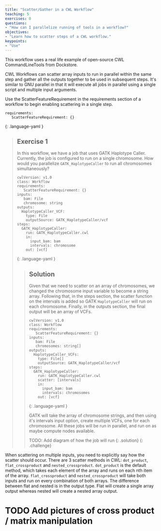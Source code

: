 ```yaml
---
title: "Scatter/Gather in a CWL Workflow"
teaching: 5
exercises: 0
questions:
- "How can I parallelize running of tools in a workflow?"
objectives:
- "Learn how to scatter steps of a CWL workflow."
keypoints:
- "Use"
---
```

This workflow uses a real life example of open-source CWL CommandLineTools from Dockstore.

CWL Workflows can scatter array inputs to run in parallel within the same step and gather all the outputs together to be used in subsequent steps. It's similar to GNU parallel in that it will execute all jobs in parallel using a single script and multiple input arguments.

Use the ScatterFeatureRequirement in the requirements section of a workflow to begin enabling scattering in a single step.

~~~
requirements:
   ScatterFeatureRequirement: {}
~~~
{: .language-yaml }

> ## Exercise 1
>
> In this workflow, we have a job that uses GATK Haplotype Caller.
> Currently, the job is configured to run on a single chromosome.
> How would you parallelize `GATK_HaplotypeCaller` to run all chromosomes simultaneously?
>
> ~~~
> cwlVersion: v1.0
> class: Workflow
> requirements:
>    ScatterFeatureRequirement: {}
> inputs:
>    bam: File
>    chromosome: string
> outputs:
>   HaplotypeCaller_VCF:
>     type: File
>     outputSource: GATK_HaplotypeCaller/vcf
> steps:
>   GATK_HaplotypeCaller:
>     run: GATK_HaplotypeCaller.cwl
>     in:
>       input_bam: bam
>       intervals: chromosome
>     out: [vcf]
> ~~~
> {: .language-yaml }
>
> > ## Solution
> > Given that we need to scatter on an array of chromosomes,
> > we changed the chromosome input variable to become a string array.
> > Following that, in the steps section, the scatter function on the intervals
> > is added so GATK `HaplotypeCaller` will run on each chromosome.
> > Finally, in the outputs section, the final output will be an array of VCFs.
> >
> > ~~~
> > cwlVersion: v1.0
> > class: Workflow
> > requirements:
> >    ScatterFeatureRequirement: {}
> > inputs:
> >    bam: File
> >    chromosomes: string[]
> > outputs:
> >   HaplotypeCaller_VCFs:
> >     type: File[]
> >     outputSource: GATK_HaplotypeCaller/vcf
> > steps:
> >   GATK_HaplotypeCaller:
> >     run: GATK_HaplotypeCaller.cwl
> >     scatter: [intervals]
> >     in:
> >       input_bam: bam
> >       intervals: chromosomes
> >     out: [vcf]
> > ~~~
> > {: .language-yaml }
> >
> > GATK will take the array of chromosome strings,
> > and then using it's intervals input option,
> > create multiple VCFs, one for each chromosome.
> > All these jobs will be run in parallel,
> > and run on as maybe compute nodes available.
> >
> > TODO: Add diagram of how the job will run
> {: .solution}
{: .challenge}

When scattering on multiple inputs,
you need to explicitly say how the scatter should occur.
There are 3 scatter methods in CWL:
`dot_product`, `flat_crossproduct` and `nested_crossproduct`.
`dot_product` is the default method,
which takes each element of the array and runs on each nth item of the array.
`flat_crossproduct` and `nested_crossproduct` will take both inputs and
run on every combination of both arrays.
The difference between flat and nested is in the output type.
Flat will create a single array output whereas
nested will create a nested array output.

# TODO Add pictures of cross product / matrix manipulation
